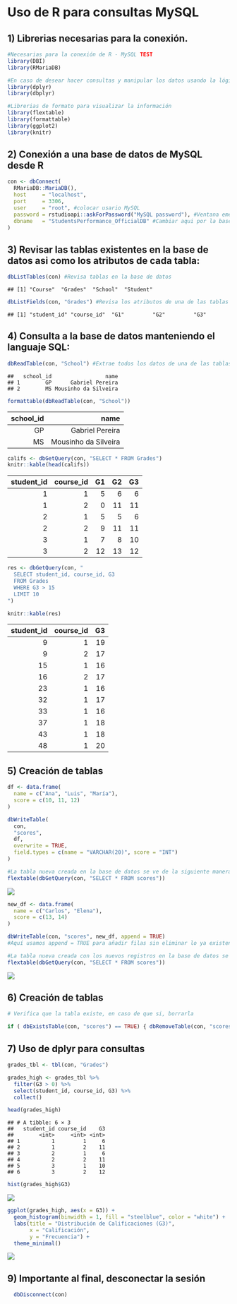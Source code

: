 Uso de R para consultas MySQL
================

## 1) Librerias necesarias para la conexión.

``` r
#Necesarias para la conexión de R - MySQL TEST
library(DBI) 
library(RMariaDB)

#En caso de desear hacer consultas y manipular los datos usando la lógica dplyr
library(dplyr)
library(dbplyr)

#Librerias de formato para visualizar la información
library(flextable)
library(formattable)
library(ggplot2)
library(knitr)
```

## 2) Conexión a una base de datos de MySQL desde R

``` r
con <- dbConnect(
  RMariaDB::MariaDB(),
  host     = "localhost",
  port     = 3306,
  user     = "root", #colocar usario MySQL
  password = rstudioapi::askForPassword("MySQL password"), #Ventana emergente para solicitar password
  dbname   = "StudentsPerformance_OfficialDB" #Cambiar aqui por la base de datos que se desea conectar
)
```

## 3) Revisar las tablas existentes en la base de datos asi como los atributos de cada tabla:

``` r
dbListTables(con) #Revisa tablas en la base de datos
```

    ## [1] "Course"  "Grades"  "School"  "Student"

``` r
dbListFields(con, "Grades") #Revisa los atributos de una de las tablas
```

    ## [1] "student_id" "course_id"  "G1"         "G2"         "G3"

## 4) Consulta a la base de datos manteniendo el languaje SQL:

``` r
dbReadTable(con, "School") #Extrae todos los datos de una de las tablas
```

    ##   school_id                 name
    ## 1        GP      Gabriel Pereira
    ## 2        MS Mousinho da Silveira

``` r
formattable(dbReadTable(con, "School"))
```

<table class="table table-condensed">
<thead>
<tr>
<th style="text-align:right;">
school_id
</th>
<th style="text-align:right;">
name
</th>
</tr>
</thead>
<tbody>
<tr>
<td style="text-align:right;">
GP
</td>
<td style="text-align:right;">
Gabriel Pereira
</td>
</tr>
<tr>
<td style="text-align:right;">
MS
</td>
<td style="text-align:right;">
Mousinho da Silveira
</td>
</tr>
</tbody>
</table>

``` r
califs <- dbGetQuery(con, "SELECT * FROM Grades")
knitr::kable(head(califs))
```

| student_id | course_id |  G1 |  G2 |  G3 |
|-----------:|----------:|----:|----:|----:|
|          1 |         1 |   5 |   6 |   6 |
|          1 |         2 |   0 |  11 |  11 |
|          2 |         1 |   5 |   5 |   6 |
|          2 |         2 |   9 |  11 |  11 |
|          3 |         1 |   7 |   8 |  10 |
|          3 |         2 |  12 |  13 |  12 |

``` r
res <- dbGetQuery(con, "
  SELECT student_id, course_id, G3
  FROM Grades
  WHERE G3 > 15
  LIMIT 10
")

knitr::kable(res)
```

| student_id | course_id |  G3 |
|-----------:|----------:|----:|
|          9 |         1 |  19 |
|          9 |         2 |  17 |
|         15 |         1 |  16 |
|         16 |         2 |  17 |
|         23 |         1 |  16 |
|         32 |         1 |  17 |
|         33 |         1 |  16 |
|         37 |         1 |  18 |
|         43 |         1 |  18 |
|         48 |         1 |  20 |

## 5) Creación de tablas

``` r
df <- data.frame(
  name = c("Ana", "Luis", "María"),
  score = c(10, 11, 12)
)

dbWriteTable(
  con,
  "scores",
  df,
  overwrite = TRUE,
  field.types = c(name = "VARCHAR(20)", score = "INT")
)

#La tabla nueva creada en la base de datos se ve de la siguiente manera:
flextable(dbGetQuery(con, "SELECT * FROM scores"))
```

<img src="R_SQL_files/figure-gfm/detalle3-1.png" style="display: block; margin: auto;" />

``` r
new_df <- data.frame(
  name = c("Carlos", "Elena"),
  score = c(13, 14)
)

dbWriteTable(con, "scores", new_df, append = TRUE)
#Aquí usamos append = TRUE para añadir filas sin eliminar lo ya existente

#La tabla nueva creada con los nuevos registros en la base de datos se ve de la siguiente manera:
flextable(dbGetQuery(con, "SELECT * FROM scores"))
```

<img src="R_SQL_files/figure-gfm/detalle3-2.png" style="display: block; margin: auto;" />

## 6) Creación de tablas

``` r
# Verifica que la tabla existe, en caso de que si, borrarla

if ( dbExistsTable(con, "scores") == TRUE) { dbRemoveTable(con, "scores") }
```

## 7) Uso de dplyr para consultas

``` r
grades_tbl <- tbl(con, "Grades")

grades_high <- grades_tbl %>%
  filter(G3 > 0) %>%
  select(student_id, course_id, G3) %>%
  collect()

head(grades_high)
```

    ## # A tibble: 6 × 3
    ##   student_id course_id    G3
    ##        <int>     <int> <int>
    ## 1          1         1     6
    ## 2          1         2    11
    ## 3          2         1     6
    ## 4          2         2    11
    ## 5          3         1    10
    ## 6          3         2    12

``` r
hist(grades_high$G3)
```

<img src="R_SQL_files/figure-gfm/detalle5-1.png" style="display: block; margin: auto;" />

``` r
ggplot(grades_high, aes(x = G3)) +
  geom_histogram(binwidth = 1, fill = "steelblue", color = "white") +
  labs(title = "Distribución de Calificaciones (G3)",
       x = "Calificación",
       y = "Frecuencia") +
  theme_minimal()
```

<img src="R_SQL_files/figure-gfm/detalle5-2.png" style="display: block; margin: auto;" />

## 9) Importante al final, desconectar la sesión

``` r
  dbDisconnect(con)
```
